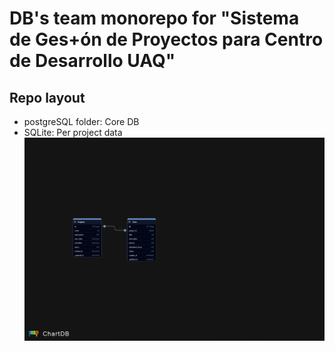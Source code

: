 # DB's team monorepo for "Sistema de Ges+ón de Proyectos para Centro de Desarrollo UAQ"

## Repo layout 
- postgreSQL folder: Core DB
- SQLite: Per project data
![alt text](schemas.png)